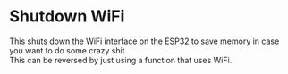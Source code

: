 # Shutdown WiFi
This shuts down the WiFi interface on the ESP32 to save memory in case you want to do some crazy shit.  
This can be reversed by just using a function that uses WiFi.